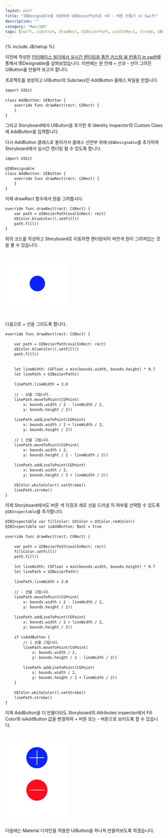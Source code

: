 ```yaml
---
layout: post
title: "IBDesignable을 이용하여 UIBezierPath로 +와 - 버튼 만들기 in Swift"
description: ""
category: "Mac/iOS"
tags: [swift, uibutton, drawRect, UIBezierPath, ovalInRect, stroke, IBDesignable, IBInspectable, Storyboard, UIKit]
---
```

{% include JB/setup %}

이전에 작성한 [인터페이스 빌더에서 실시간 렌더링을 통한 커스텀 뷰 만들기 in swift](../../../mac/ios/how-to-live-coding-using-ibdesignable-and-ibinspectable-in-swift/)를 통해서 IBDesignable를 살펴보았습니다. 이번에는 원 안에 + 선과 - 선이 그려진 UIButton를 만들어 보고자 합니다.

프로젝트를 생성하고 UIButton의 Subclass인 AddButton 클래스 파일을 만듭니다.

	import UIKit

	class AddButton: UIButton {
		override func drawRect(rect: CGRect) {
		}
	}

그리고 Storyboard에서 UIButton을 추가한 후 Identity Inspector의 Custom Class에 AddButton을 입력합니다.

다시 AddButton 클래스로 돌아가서 클래스 선언부 위에 `@IBDesignable`를 추가하여 Storyboard에서 실시간 렌더링 될 수 있도록 합니다.

	import UIKit

	@IBDesignable
	class AddButton: UIButton {
		override func drawRect(rect: CGRect) {
		}
	}

이제 drawRect 함수에서 원을 그려봅시다.

	override func drawRect(rect: CGRect) {
		var path = UIBezierPath(ovalInRect: rect)
        UIColor.blueColor().setFill()
        path.fill()
	}

위의 코드를 작성하고 Storyboard로 이동하면 렌더링되어 파란색 원이 그려져있는 것을 볼 수 있습니다.

<br/><img src="/../../../../image/2015/addbutton1.png" alt="" style="width: 200px;"/><br/><br/>

다음으로 + 선을 그리도록 합니다.

	override func drawRect(rect: CGRect) {

	    var path = UIBezierPath(ovalInRect: rect)
	    UIColor.blueColor().setFill()
	    path.fill()


	    let lineWidth: CGFloat = min(bounds.width, bounds.height) * 0.7
	    let linePath = UIBezierPath()

	    linePath.lineWidth = 3.0

	    // - 선을 그립니다.
	    linePath.moveToPoint(CGPoint(
	        x: bounds.width / 2 - lineWidth / 2,
	        y: bounds.height / 2))

	    linePath.addLineToPoint(CGPoint(
	        x: bounds.width / 2 + lineWidth / 2,
	        y: bounds.height / 2))

	    // | 선을 그립니다.
	    linePath.moveToPoint(CGPoint(
	        x: bounds.width / 2,
	        y: bounds.height / 2 - lineWidth / 2))

	    linePath.addLineToPoint(CGPoint(
	        x: bounds.width / 2,
	        y: bounds.height / 2 + lineWidth / 2))

	    UIColor.whiteColor().setStroke()
	    linePath.stroke()
	}

이제 	Storyboard에서도 버튼 색 지정과 세로 선을 드러낼 지 여부를 선택할 수 있도록 `@IBInspectable`를 추가합니다.

	@IBInspectable var fillColor: UIColor = UIColor.redColor()
	@IBInspectable var isAddButton: Bool = true

	override func drawRect(rect: CGRect) {

        var path = UIBezierPath(ovalInRect: rect)
        fillColor.setFill()
        path.fill()

        let lineWidth: CGFloat = min(bounds.width, bounds.height) * 0.7
        let linePath = UIBezierPath()

        linePath.lineWidth = 3.0

        // - 선을 그립니다.
        linePath.moveToPoint(CGPoint(
            x: bounds.width / 2 - lineWidth / 2,
            y: bounds.height / 2))

        linePath.addLineToPoint(CGPoint(
            x: bounds.width / 2 + lineWidth / 2,
            y: bounds.height / 2))

        if isAddButton {
			// | 선을 그립니다.        	
            linePath.moveToPoint(CGPoint(
                x: bounds.width / 2,
                y: bounds.height / 2 - lineWidth / 2))

            linePath.addLineToPoint(CGPoint(
                x: bounds.width / 2,
                y: bounds.height / 2 + lineWidth / 2))
        }

        UIColor.whiteColor().setStroke()
        linePath.stroke()
    }

이제 AddButton을 더 만들더라도 Storyboard의 Attributes inspector에서 Fill Color와 isAddButton 값을 변경하여 + 버튼 또는 - 버튼으로 보이도록 할 수 있습니다.

<br/><img src="/../../../../image/2015/addbutton2.png" alt="" style="width: 200px;"/><br/><br/>

다음에는 Material 디자인을 적용한 UIButton을 하나씩 만들어보도록 하겠습니다.